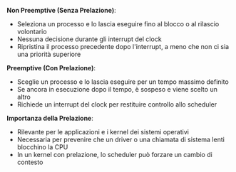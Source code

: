 **Non Preemptive (Senza Prelazione)**:
- Seleziona un processo e lo lascia eseguire fino al blocco o al rilascio volontario
- Nessuna decisione durante gli interrupt del clock
- Ripristina il processo precedente dopo l'interrupt, a meno che non ci sia una priorità superiore

**Preemptive (Con Prelazione)**:
- Sceglie un processo e lo lascia eseguire per un tempo massimo definito
- Se ancora in esecuzione dopo il tempo, è sospeso e viene scelto un altro
- Richiede un interrupt del clock per restituire controllo allo scheduler

**Importanza della Prelazione**:
- Rilevante per le applicazioni e i kernel dei sistemi operativi
- Necessaria per prevenire che un driver o una chiamata di sistema lenti blocchino la CPU
- In un kernel con prelazione, lo scheduler può forzare un cambio di contesto

